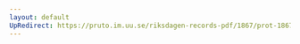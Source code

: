 ```yaml
---
layout: default
UpRedirect: https://pruto.im.uu.se/riksdagen-records-pdf/1867/prot-1867--fk--504/prot-1867--fk--504_000.pdf
---
```

